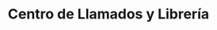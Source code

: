 ---
title: "Centro de Llamados y Librería"
url: /tijeral/centro-de-llamados-y-libreria/
shop: Kramladen
---